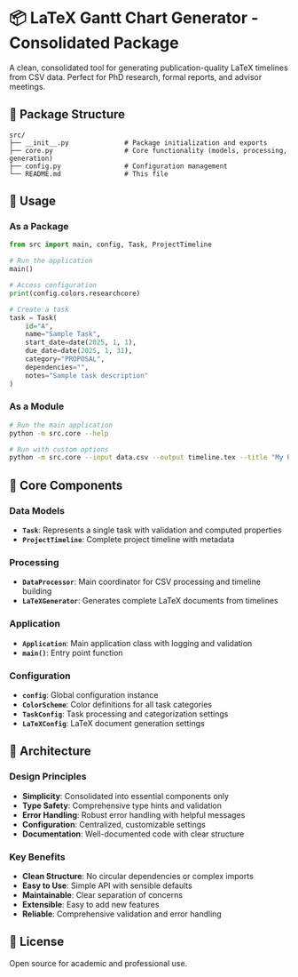 # 📦 LaTeX Gantt Chart Generator - Consolidated Package

A clean, consolidated tool for generating publication-quality LaTeX timelines from CSV data. Perfect for PhD research, formal reports, and advisor meetings.

## 📁 Package Structure

```text
src/
├── __init__.py              # Package initialization and exports
├── core.py                  # Core functionality (models, processing, generation)
├── config.py                # Configuration management
└── README.md                # This file
```

## 🚀 Usage

### As a Package

```python
from src import main, config, Task, ProjectTimeline

# Run the application
main()

# Access configuration
print(config.colors.researchcore)

# Create a task
task = Task(
    id="A",
    name="Sample Task",
    start_date=date(2025, 1, 1),
    due_date=date(2025, 1, 31),
    category="PROPOSAL",
    dependencies="",
    notes="Sample task description"
)
```

### As a Module

```bash
# Run the main application
python -m src.core --help

# Run with custom options
python -m src.core --input data.csv --output timeline.tex --title "My Project"
```

## 🔧 Core Components

### Data Models

- **`Task`**: Represents a single task with validation and computed properties
- **`ProjectTimeline`**: Complete project timeline with metadata

### Processing

- **`DataProcessor`**: Main coordinator for CSV processing and timeline building
- **`LaTeXGenerator`**: Generates complete LaTeX documents from timelines

### Application

- **`Application`**: Main application class with logging and validation
- **`main()`**: Entry point function

### Configuration

- **`config`**: Global configuration instance
- **`ColorScheme`**: Color definitions for all task categories
- **`TaskConfig`**: Task processing and categorization settings
- **`LaTeXConfig`**: LaTeX document generation settings

## 🔄 Architecture

### Design Principles

- **Simplicity**: Consolidated into essential components only
- **Type Safety**: Comprehensive type hints and validation
- **Error Handling**: Robust error handling with helpful messages
- **Configuration**: Centralized, customizable settings
- **Documentation**: Well-documented code with clear structure

### Key Benefits

- **Clean Structure**: No circular dependencies or complex imports
- **Easy to Use**: Simple API with sensible defaults
- **Maintainable**: Clear separation of concerns
- **Extensible**: Easy to add new features
- **Reliable**: Comprehensive validation and error handling

## 📝 License

Open source for academic and professional use.

